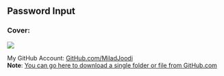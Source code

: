 ## Password Input




### Cover:
![](https://s29.picofile.com/file/8466511142/upload_page.JPG)

My GitHub Account: [GitHub.com/MiladJoodi](https://github.com/miladjoodi)  
**Note**: [You can go here to download a single folder or file from GitHub.com](https://minhaskamal.github.io/DownGit/#/home)
